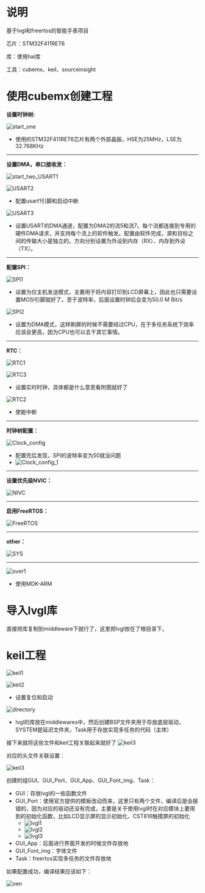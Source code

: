 # 说明

基于lvgl和freertos的智能手表项目

芯片：STM32F411RET6

库：使用hal库

工具：cubemx、keil、sourceinsight





# 使用cubemx创建工程

**设置时钟树:** 

![start_one](.\images\config\RCC.png)

- 使用的STM32F411RET6芯片有两个外部晶振，HSE为25MHz，LSE为32.768KHz

-------

**设置DMA，串口接收发：**

![start_two_USART1](.\images\config\USART1.png)

![USART2](.\images\config\USART2.png)

- 配置usart1引脚和启动中断

![USART3](.\images\config\USART3.png)

- 设置USART的DMA通道，配置为DMA2的流5和流7。每个流都连接到专用的硬件DMA请求，并支持每个流上的软件触发。配置由软件完成，源和目标之间的传输大小是独立的。方向分别设置为外设到内存（RX）、内存到外设（TX）。

-----

**配置SPI：**

![SPI1](.\images\config\SPI1.png)

- 设置为仅主机发送模式，主要用于将内容打印到LCD屏幕上，因此也只需要设置MOSI引脚就好了。至于波特率，后面设置时钟后会变为50.0 M Bit/s

![SPI2](.\images\config\SPI2.png)

- 设置为DMA模式，这样刷屏的时候不需要经过CPU，在于多任务系统下效率应该会更高，因为CPU也可以去干其它事情。

----

**RTC：**

![RTC1](.\images\config\RTC1.png)

![RTC3](.\images\config\RTC3.png)

- 设置实时时钟，具体都是什么意思看附图就好了

![RTC2](.\images\config\RTC2.png)

- 使能中断

----

**时钟树配置：**

![Clock_config](.\images\config\Clock_config.png)

- 配置完后发现，SPI的波特率变为50就没问题
- ![Clock_config_1](.\images\config\Clock_config_1.png)

-----

**设置优先级NVIC：**

![NIVC](.\images\config\NIVC.png)

----

**启用FreeRTOS：**

![FreeRTOS](.\images\config\FreeRTOS.png)

----

**other：**

![SYS](.\images\config\SYS.png)

----

![over1](.\images\config\over1.png)

- 使用MDK-ARM



# 导入lvgl库

直接把库复制到middleware下就行了，这里把lvgl放在了根目录下，



# keil工程

![keil1](.\images\keil1.png)

![keil2](.\images\keil2.png)

- 设置复位和启动

![directory](.\images\directory.png)

- lvgl的库放在middlewares中，然后创建BSP文件夹用于存放底层驱动，SYSTEM是延迟文件夹，Task用于存放实现多任务的代码（主体）

接下来就将这些文件和keil工程关联起来就好了
![keil3](.\images\keil4.png)

对应的头文件关联设置：

![keil3](.\images\keil3.png)

创建的组GUI、GUI_Port、GUI_App、GUI_Font_img、Task：

- GUI：存放lvgl的一些函数文件
- GUI_Port：使用官方提供的模板改动而来，这里只有两个文件，编译后是会报错的，因为对应的驱动还没有完成，主要是关于使用lvgl时在对应模块上要用到的初始化函数，比如LCD显示屏的显示初始化、CST816触摸屏的初始化
  - ![lvgl1](.\images\lvgl1.png)
  - ![lvgl2](.\images\lvgl2.png)
  - ![lvgl3](.\images\lvgl3.png)
- GUI_App：后面进行界面开发的时候文件存放地
- GUI_Font_img：字体文件
- Task：freertos实现多任务的文件存放地

如果配置成功，编译结果应该如下：

![oen](.\images\oen.png)

